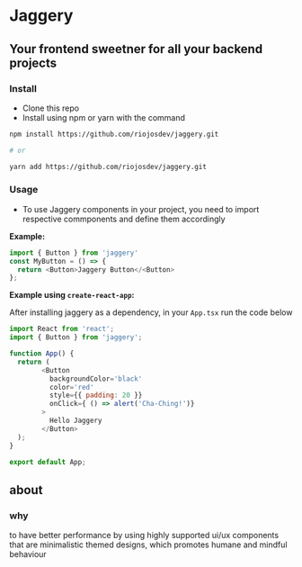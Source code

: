 # Jaggery

## Your frontend sweetner for all your backend projects

### Install

* Clone this repo
* Install using npm or yarn with the command

```bash
npm install https://github.com/riojosdev/jaggery.git

# or

yarn add https://github.com/riojosdev/jaggery.git
```

### Usage

* To use Jaggery components in your project, you need to import respective commponents and define them accordingly

**Example:**

```js
import { Button } from 'jaggery'
const MyButton = () => {
  return <Button>Jaggery Button</<Button>
};
```

**Example using `create-react-app`:**

After installing jaggery as a dependency, in your `App.tsx` run the code below

```js
import React from 'react';
import { Button } from 'jaggery';

function App() {
  return (
        <Button
          backgroundColor='black'
          color='red'
          style={{ padding: 20 }}
          onClick={ () => alert('Cha-Ching!')}
        >
          Hello Jaggery
        </Button>
  );
}

export default App;
```

## about

### why

to have better performance by using highly supported ui/ux components that are minimalistic themed designs, which promotes humane and mindful behaviour
